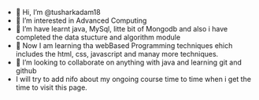 - 👋 Hi, I’m @tusharkadam18
- 👀 I’m interested in Advanced Computing
- 🌱 I’m have learnt java, MySql, litte bit of Mongodb and also i have completed the data stucture and algorithm module
- 🌱 Now I am learning tha webBased Programming techniques ehich includes the html, css, javascript and manay more techniques. 
- 💞️ I’m looking to collaborate on anything with java and learning git and github
- I will try to add nifo about my ongoing course time to time when i get the time to visit this page.

<!---
Amberspider18/Amberspider18 is a ✨ special ✨ repository because its `README.md` (this file) appears on your GitHub profile.
You can click the Preview link to take a look at your changes.
--->

